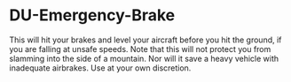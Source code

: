 # DU-Emergency-Brake

This will hit your brakes and level your aircraft before you hit the ground, if you are falling at unsafe speeds.
Note that this will not protect you from slamming into the side of a mountain. Nor will it save a heavy vehicle with inadequate airbrakes. Use at your own discretion.
